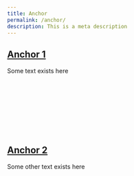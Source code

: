 ```yaml
---
title: Anchor
permalink: /anchor/
description: This is a meta description
---
```

<a href="#anchor1"><h2>Anchor 1</h2></a>
	
Some text exists here

<br>
<br>
<br>
<br>
<br>
<br>
<br>



<a href="#anchor"><h2>Anchor 2</h2></a>
	
Some other text exists here


